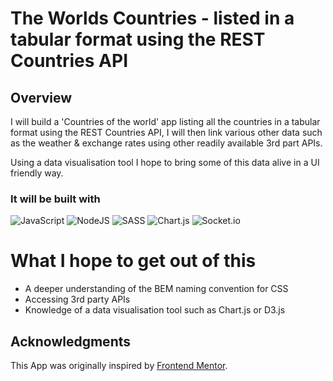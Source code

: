 # The Worlds Countries - listed in a tabular format using the REST Countries API

## Overview

I will build a 'Countries of the world' app listing all the countries in a tabular format using the REST Countries API, I will then link various other data such as the weather & exchange rates using other readily available 3rd part APIs. 

Using a data visualisation tool I hope to bring some of this data alive in a UI friendly way.

### It will be built with

![JavaScript](https://img.shields.io/badge/javascript-%23323330.svg?style=for-the-badge&logo=javascript&logoColor=%23F7DF1E)
![NodeJS](https://img.shields.io/badge/node.js-6DA55F?style=for-the-badge&logo=node.js&logoColor=white)
![SASS](https://img.shields.io/badge/SASS-hotpink.svg?style=for-the-badge&logo=SASS&logoColor=white)
![Chart.js](https://img.shields.io/badge/chart.js-F5788D.svg?style=for-the-badge&logo=chart.js&logoColor=white)
![Socket.io](https://img.shields.io/badge/Socket.io-black?style=for-the-badge&logo=socket.io&badgeColor=010101)

# What I hope to get out of this

- A deeper understanding of the BEM naming convention for CSS
- Accessing 3rd party APIs
- Knowledge of a data visualisation tool such as Chart.js or D3.js

## Acknowledgments

This App was originally inspired by [Frontend Mentor](https://www.frontendmentor.io/challenges/rest-countries-api-with-color-theme-switcher-5cacc469fec04111f7b848ca).
